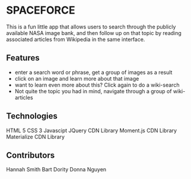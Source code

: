 # SPACEFORCE
This is a fun little app that allows users to search through the publicly available NASA image bank, and then follow up on that topic by reading associated articles from Wikipedia in the same interface.

## Features
- enter a search word or phrase, get a group of images as a result
- click on an image and learn more about that image
- want to learn even more about this?  Click again to do a wiki-search
- Not quite the topic you had in mind, navigate through a group of wiki-articles

## Technologies
HTML 5
CSS 3
Javascipt
JQuery CDN Library
Moment.js CDN Library
Materialize CDN Library

## Contributors
Hannah Smith
Bart Dority
Donna Nguyen

